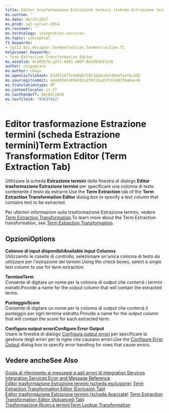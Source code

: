```yaml
---
title: Editor trasformazione Estrazione termini (scheda Estrazione termini) | Microsoft Docs
ms.custom: ''
ms.date: 06/13/2017
ms.prod: sql-server-2014
ms.reviewer: ''
ms.technology: integration-services
ms.topic: conceptual
f1_keywords:
- sql12.dts.designer.termextraction.termextraction.f1
helpviewer_keywords:
- Term Extraction Transformation Editor
ms.assetid: 4c305b7d-a231-4d03-a09f-8e2d6564fa76
author: chugugrace
ms.author: chugu
ms.openlocfilehash: b7d871bf7c060d627021d26cddfddebfaefec202
ms.sourcegitcommit: ad4d92dce894592a259721a1571b1d8736abacdb
ms.translationtype: MT
ms.contentlocale: it-IT
ms.lasthandoff: 08/04/2020
ms.locfileid: "87637422"
---
```

# <a name="term-extraction-transformation-editor-term-extraction-tab"></a><span data-ttu-id="37e63-102">Editor trasformazione Estrazione termini (scheda Estrazione termini)</span><span class="sxs-lookup"><span data-stu-id="37e63-102">Term Extraction Transformation Editor (Term Extraction Tab)</span></span>
  <span data-ttu-id="37e63-103">Utilizzare la scheda **Estrazione termini** della finestra di dialogo **Editor trasformazione Estrazione termini** per specificare una colonna di testo contenente il testo da estrarre.</span><span class="sxs-lookup"><span data-stu-id="37e63-103">Use the **Term Extraction** tab of the **Term Extraction Transformation Editor** dialog box to specify a text column that contains text to be extracted.</span></span>  
  
 <span data-ttu-id="37e63-104">Per ulteriori informazioni sulla trasformazione Estrazione termini, vedere [Term Extraction Transformation](data-flow/transformations/term-extraction-transformation.md).</span><span class="sxs-lookup"><span data-stu-id="37e63-104">To learn more about the Term Extraction transformation, see [Term Extraction Transformation](data-flow/transformations/term-extraction-transformation.md).</span></span>  
  
## <a name="options"></a><span data-ttu-id="37e63-105">Opzioni</span><span class="sxs-lookup"><span data-stu-id="37e63-105">Options</span></span>  
 <span data-ttu-id="37e63-106">**Colonne di input disponibili**</span><span class="sxs-lookup"><span data-stu-id="37e63-106">**Available Input Columns**</span></span>  
 <span data-ttu-id="37e63-107">Utilizzando le caselle di controllo, selezionare un'unica colonna di testo da utilizzare per l'estrazione dei termini.</span><span class="sxs-lookup"><span data-stu-id="37e63-107">Using the check boxes, select a single text column to use for term extraction.</span></span>  
  
 <span data-ttu-id="37e63-108">**Termine**</span><span class="sxs-lookup"><span data-stu-id="37e63-108">**Term**</span></span>  
 <span data-ttu-id="37e63-109">Consente di digitare un nome per la colonna di output che conterrà i termini estratti.</span><span class="sxs-lookup"><span data-stu-id="37e63-109">Provide a name for the output column that will contain the extracted terms.</span></span>  
  
 <span data-ttu-id="37e63-110">**Punteggio**</span><span class="sxs-lookup"><span data-stu-id="37e63-110">**Score**</span></span>  
 <span data-ttu-id="37e63-111">Consente di digitare un nome per la colonna di output che conterrà il punteggio per ogni termine estratto.</span><span class="sxs-lookup"><span data-stu-id="37e63-111">Provide a name for the output column that will contain the score for each extracted term.</span></span>  
  
 <span data-ttu-id="37e63-112">**Configura output errori**</span><span class="sxs-lookup"><span data-stu-id="37e63-112">**Configure Error Output**</span></span>  
 <span data-ttu-id="37e63-113">Usare la finestra di dialogo [Configura output errori](../../2014/integration-services/configure-error-output.md) per specificare la gestione degli errori per le righe che causano errori.</span><span class="sxs-lookup"><span data-stu-id="37e63-113">Use the [Configure Error Output](../../2014/integration-services/configure-error-output.md) dialog box to specify error handling for rows that cause errors.</span></span>  
  
## <a name="see-also"></a><span data-ttu-id="37e63-114">Vedere anche</span><span class="sxs-lookup"><span data-stu-id="37e63-114">See Also</span></span>  
 <span data-ttu-id="37e63-115">[Guida di riferimento ai messaggi e agli errori di Integration Services](../../2014/integration-services/integration-services-error-and-message-reference.md) </span><span class="sxs-lookup"><span data-stu-id="37e63-115">[Integration Services Error and Message Reference](../../2014/integration-services/integration-services-error-and-message-reference.md) </span></span>  
 <span data-ttu-id="37e63-116">[Editor trasformazione Estrazione termini &#40;scheda esclusione&#41;](../../2014/integration-services/term-extraction-transformation-editor-exclusion-tab.md) </span><span class="sxs-lookup"><span data-stu-id="37e63-116">[Term Extraction Transformation Editor &#40;Exclusion Tab&#41;](../../2014/integration-services/term-extraction-transformation-editor-exclusion-tab.md) </span></span>  
 <span data-ttu-id="37e63-117">[Editor trasformazione Estrazione termini &#40;scheda Avanzate&#41;](../../2014/integration-services/term-extraction-transformation-editor-advanced-tab.md) </span><span class="sxs-lookup"><span data-stu-id="37e63-117">[Term Extraction Transformation Editor &#40;Advanced Tab&#41;](../../2014/integration-services/term-extraction-transformation-editor-advanced-tab.md) </span></span>  
 [<span data-ttu-id="37e63-118">Trasformazione Ricerca termini</span><span class="sxs-lookup"><span data-stu-id="37e63-118">Term Lookup Transformation</span></span>](data-flow/transformations/lookup-transformation.md)  
  
  
